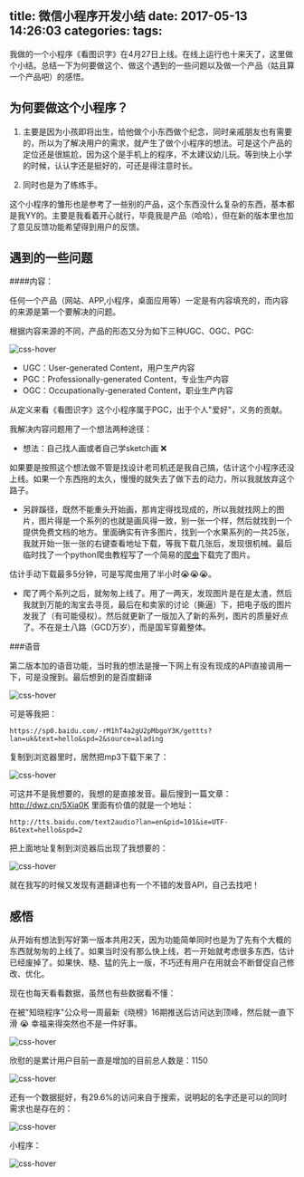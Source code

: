 title: 微信小程序开发小结
date: 2017-05-13 14:26:03
categories:
tags:
---
我做的一个小程序《看图识字》在4月27日上线。在线上运行也十来天了，这里做个小结。总结一下为何要做这个、做这个遇到的一些问题以及做一个产品（姑且算一个产品吧）的感悟。

为何要做这个小程序？
----------

1. 主要是因为小孩即将出生，给他做个小东西做个纪念，同时亲戚朋友也有需要的，所以为了解决用户的需求，就产生了做个小程序的想法。可是这个产品的定位还是很尴尬，因为这个是手机上的程序，不太建议幼儿玩。等到快上小学的时候，认认字还是挺好的，可还是得注意时长。

2. 同时也是为了练练手。

这个小程序的雏形也是参考了一些别的产品，这个东西没什么复杂的东西，基本都是我YY的。主要是我看着开心就行，毕竟我是产品（哈哈），但在新的版本里也加了意见反馈功能希望得到用户的反馈。

遇到的一些问题
-------

####内容：

任何一个产品（网站、APP,小程序，桌面应用等）一定是有内容填充的，而内容的来源是第一个要解决的问题。

根据内容来源的不同，产品的形态又分为如下三种UGC、OGC、PGC:

![css-hover](./assets/images/yunying-ugc-pgc-ogc.png)

* UGC：User-generated Content，用户生产内容
* PGC：Professionally-generated Content，专业生产内容
* OGC：Occupationally-generated Content，职业生产内容

从定义来看《看图识字》这个小程序属于PGC，出于个人"爱好"，义务的贡献。

我解决内容问题用了一个想法两种途径：

* 想法：自己找人画或者自己学sketch画 ❌

如果要是按照这个想法做不管是找设计老司机还是我自己搞，估计这个小程序还没上线。如果一个东西拖的太久，慢慢的就失去了做下去的动力，所以我就放弃这个路子。

* 另辟蹊径，既然不能重头开始画，那肯定得找现成的，所以我就找网上的图片，图片得是一个系列的也就是画风得一致，别一张一个样，然后就找到一个提供免费文档的地方。里面确实有许多图片，找到一个水果系列的一共25张，我就开始一张一张的右键查看地址下载，等我下载几张后，发现很机械。最后临时找了一个python爬虫教程写了一个简易的[爬虫](https://github.com/ghostcode/python-spider)下载完了图片。

估计手动下载最多5分钟，可是写爬虫用了半小时😭😭😭。

* 爬了两个系列之后，就匆匆上线了。用了一两天，发现图片是在是太渣，然后我就到万能的淘宝去寻觅，最后在和卖家的讨论（撕逼）下，把电子版的图片发我了（有可能侵权）。然后就更新了一版加入了新的系列，图片的质量好点了。不在是土八路（GCD万岁），而是国军穿戴整体。

###语音

第二版本加的语音功能，当时我的想法是搜一下网上有没有现成的API直接调用一下，可是没搜到。最后想到的是百度翻译

![css-hover](./assets/images/yuyin.png)

可是等我把：

    https://sp0.baidu.com/-rM1hT4a2gU2pMbgoY3K/gettts?lan=uk&text=hello&spd=2&source=alading

复制到浏览器里时，居然把mp3下载下来了：

![css-hover](./assets/images/mp3.png)

可这并不是我想要的，我想的是直接发音。最后搜到一篇文章：http://dwz.cn/5Xia0K 里面有价值的就是一个地址：

    http://tts.baidu.com/text2audio?lan=en&pid=101&ie=UTF-8&text=hello&spd=2


把上面地址复制到浏览器后出现了我想要的：

![css-hover](./assets/images/tts.png)

就在我写的时候又发现有道翻译也有一个不错的发音API，自己去找吧！

感悟
---

从开始有想法到写好第一版本共用2天，因为功能简单同时也是为了先有个大概的东西就匆匆的上线了。如果当时没有那么快上线，若一开始就考虑很多东西，估计已经废掉了。如果快、糙、猛的先上一版，不巧还有用户在用就会不断督促自己修改、优化。

现在也每天看看数据，虽然也有些数据看不懂：

在被"知晓程序"公众号一周最新《晓榜》16期推送后访问达到顶峰，然后就一直下滑 😭 幸福来得突然也不是一件好事。

![css-hover](./assets/images/liuliang.png)

欣慰的是累计用户目前一直是增加的目前总人数是：1150

![css-hover](./assets/images/leiji.png)

还有一个数据挺好，有29.6%的访问来自于搜索，说明起的名字还是可以的同时需求也是存在的：

![css-hover](./assets/images/sousuo.png)

小程序：

![css-hover](./assets/images/kantushizi.jpeg)